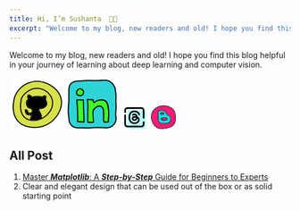 ```yaml
---
title: Hi, I’m Sushanta  👋🏻
excerpt: "Welcome to my blog, new readers and old! I hope you find this blog helpful in your journey of learning about deep learning and computer vision."
---
```


Welcome to my blog, new readers and old! I hope you find this blog helpful in your journey of learning about deep learning and computer vision.

[![""](icons8-github.svg)](https://github.com/hi-sushanta) [![""](icons8-linkedin.svg)](https://www.linkedin.com/in/sushanta-das-/) [![""](icon-threads.png)](https://www.threads.net/@hi_chiai) [![""](icon-blog.png)](https://hiwhy.io/)

## All Post

1. [Master ***Matplotlib***: A ***Step-by-Step*** Guide for Beginners to Experts](https://hiwhy.io/matplotlib-complete-guide)
2. Clear and elegant design that can be used out of the box or as solid starting point